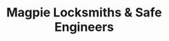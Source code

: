 ---
title: "Magpie Locksmiths & Safe Engineers"
url: /kings-lynn/magpie-locksmiths-and-safe-engineers/
shop: locksmith
---